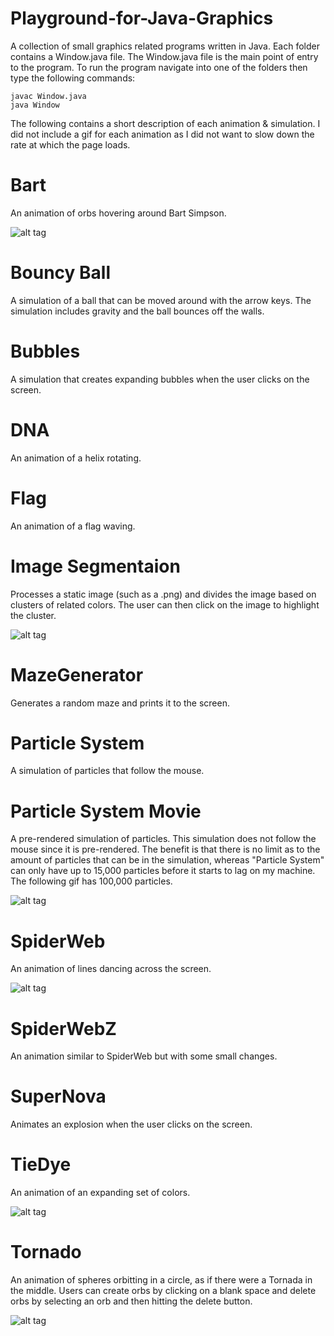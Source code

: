 # Playground-for-Java-Graphics
A collection of small graphics related programs written in Java. Each folder contains a Window.java file. The Window.java file is the main point of entry to the program. To run the program navigate into one of the folders then type the following commands:
```
javac Window.java
java Window
```
The following contains a short description of each animation & simulation. I did not include a gif for each animation as I did not want to slow down the rate at which the page loads.

# Bart
An animation of orbs hovering around Bart Simpson.

![alt tag](gifs/Bart.gif)

# Bouncy Ball
A simulation of a ball that can be moved around with the arrow keys. The simulation includes gravity and the ball bounces off the walls.

# Bubbles
A simulation that creates expanding bubbles when the user clicks on the screen.

# DNA
An animation of a helix rotating.

# Flag
An animation of a flag waving.

# Image Segmentaion
Processes a static image (such as a .png) and divides the image based on clusters of related colors. The user can then click on the image to highlight the cluster.

![alt tag](gifs/ImageSegmentation.gif)

# MazeGenerator
Generates a random maze and prints it to the screen.

# Particle System
A simulation of particles that follow the mouse.

# Particle System Movie
A pre-rendered simulation of particles. This simulation does not follow the mouse since it is pre-rendered. The benefit is that there is no limit as to the amount of particles that can be in the simulation, whereas "Particle System" can only have up to 15,000 particles before it starts to lag on my machine. The following gif has 100,000 particles.

![alt tag](gifs/ParticleSystemMovie.gif)

# SpiderWeb
An animation of lines dancing across the screen.

![alt tag](gifs/SpiderWeb.gif)

# SpiderWebZ
An animation similar to SpiderWeb but with some small changes.

# SuperNova
Animates an explosion when the user clicks on the screen.

# TieDye
An animation of an expanding set of colors.

![alt tag](gifs/TieDye.gif)

# Tornado
An animation of spheres orbitting in a circle, as if there were a Tornada in the middle. Users can create orbs by clicking on a blank space and delete orbs by selecting an orb and then hitting the delete button.

![alt tag](gifs/Tornado.gif)

